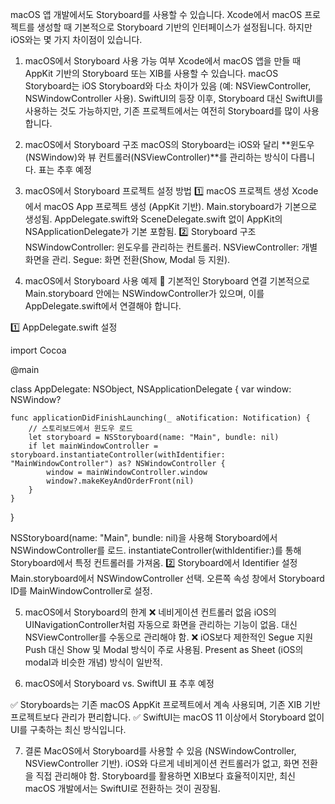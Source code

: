macOS 앱 개발에서도 Storyboard를 사용할 수 있습니다.
 Xcode에서 macOS 프로젝트를 생성할 때 기본적으로 Storyboard 기반의 인터페이스가 설정됩니다.
 하지만 iOS와는 몇 가지 차이점이 있습니다.

1. macOS에서 Storyboard 사용 가능 여부
Xcode에서 macOS 앱을 만들 때 AppKit 기반의 Storyboard 또는 XIB를 사용할 수 있습니다.
macOS Storyboard는 iOS Storyboard와 다소 차이가 있음 (예: NSViewController, NSWindowController 사용).
SwiftUI의 등장 이후, Storyboard 대신 SwiftUI를 사용하는 것도 가능하지만, 기존 프로젝트에서는 여전히 Storyboard를 많이 사용합니다.

2. macOS에서 Storyboard 구조
macOS의 Storyboard는 iOS와 달리 **윈도우(NSWindow)와 뷰 컨트롤러(NSViewController)**를 관리하는 방식이 다릅니다.
표는 추후 예정


3. macOS에서 Storyboard 프로젝트 설정 방법
1️⃣ macOS 프로젝트 생성
Xcode에서 macOS App 프로젝트 생성 (AppKit 기반).
Main.storyboard가 기본으로 생성됨.
AppDelegate.swift와 SceneDelegate.swift 없이 AppKit의 NSApplicationDelegate가 기본 포함됨.
2️⃣ Storyboard 구조
NSWindowController: 윈도우를 관리하는 컨트롤러.
NSViewController: 개별 화면을 관리.
Segue: 화면 전환(Show, Modal 등 지원).

4. macOS에서 Storyboard 사용 예제
🔹 기본적인 Storyboard 연결
기본적으로 Main.storyboard 안에는 NSWindowController가 있으며,
 이를 AppDelegate.swift에서 연결해야 합니다.

1️⃣ AppDelegate.swift 설정

import Cocoa

@main

class AppDelegate: NSObject, NSApplicationDelegate {
    var window: NSWindow?

    func applicationDidFinishLaunching(_ aNotification: Notification) {
        // 스토리보드에서 윈도우 로드
        let storyboard = NSStoryboard(name: "Main", bundle: nil)
        if let mainWindowController = storyboard.instantiateController(withIdentifier: "MainWindowController") as? NSWindowController {
            window = mainWindowController.window
            window?.makeKeyAndOrderFront(nil)
        }
    }
}


NSStoryboard(name: "Main", bundle: nil)을 사용해 Storyboard에서 NSWindowController를 로드.
instantiateController(withIdentifier:)를 통해 Storyboard에서 특정 컨트롤러를 가져옴.
2️⃣ Storyboard에서 Identifier 설정
Main.storyboard에서 NSWindowController 선택.
오른쪽 속성 창에서 Storyboard ID를 MainWindowController로 설정.

5. macOS에서 Storyboard의 한계
❌ 네비게이션 컨트롤러 없음
iOS의 UINavigationController처럼 자동으로 화면을 관리하는 기능이 없음.
대신 NSViewController를 수동으로 관리해야 함.
❌ iOS보다 제한적인 Segue 지원
Push 대신 Show 및 Modal 방식이 주로 사용됨.
Present as Sheet (iOS의 modal과 비슷한 개념) 방식이 일반적.

6. macOS에서 Storyboard vs. SwiftUI
표 추후 예정

✅ Storyboards는 기존 macOS AppKit 프로젝트에서 계속 사용되며, 기존 XIB 기반 프로젝트보다 관리가 편리합니다.
 ✅ SwiftUI는 macOS 11 이상에서 Storyboard 없이 UI를 구축하는 최신 방식입니다.

7. 결론
MacOS에서 Storyboard를 사용할 수 있음 (NSWindowController, NSViewController 기반).
iOS와 다르게 네비게이션 컨트롤러가 없고, 화면 전환을 직접 관리해야 함.
Storyboard를 활용하면 XIB보다 효율적이지만, 최신 macOS 개발에서는 SwiftUI로 전환하는 것이 권장됨.


